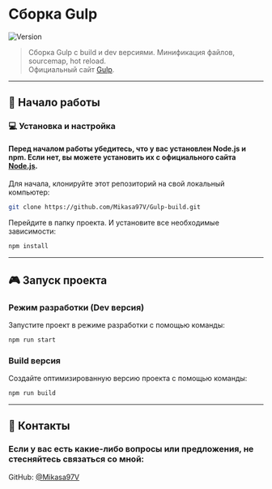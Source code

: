 # Сборка Gulp

![Version](https://img.shields.io/badge/version-1.0.0-blue.svg?cacheSeconds=2592000)

> Сборка Gulp с build и dev версиями. Минификация файлов, sourcemap, hot reload. <br>Официальный сайт [Gulp](https://gulpjs.com/).

---
## 🚀 Начало работы

### 💻 Установка и настройка

#### Перед началом работы убедитесь, что у вас установлен Node.js и npm. Если нет, вы можете установить их с официального сайта [Node.js](https://nodejs.org/).

Для начала, клонируйте этот репозиторий на свой локальный компьютер:

```bash
git clone https://github.com/Mikasa97V/Gulp-build.git
```

Перейдите в папку проекта.
И установите все необходимые зависимости:

```bash
npm install
```

---
## 🎮 Запуск проекта

### Режим разработки (Dev версия)
Запустите проект в режиме разработки с помощью команды:

```bash
npm run start
```


### Build версия
Создайте оптимизированную версию проекта с помощью команды:
```bash
npm run build
```

---
## 👥 Контакты
### Если у вас есть какие-либо вопросы или предложения, не стесняйтесь связаться со мной:
GitHub: [@Mikasa97V](https://github.com/Mikasa97V)
